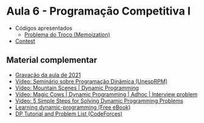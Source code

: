 # Aula 6 - Programação Competitiva I

- Códigos apresentados
    - [Problema do Troco (Memoization)](./Códigos/troco_pd.cpp)
- [Contest](https://vjudge.net/contest/497731)


<h2>Material complementar</h2>

- [Gravação da aula de 2021](https://youtu.be/pL7I1ce1FUk)
- [Vídeo: Seminário sobre Programação Dinâmica (UnespRPM)](https://youtu.be/xYDOE8hG7Uk)
- [Vídeo: Mountain Scenes | Dynamic Programming](https://www.youtube.com/watch?v=pPgBZqY_Xh0)
- [Vídeo: Magic Cows | Dynamic Programming | Adhoc | Interview problem](https://www.youtube.com/watch?v=_tur2nPkIKo)
- [Vídeo: 5 Simple Steps for Solving Dynamic Programming Problems](https://www.youtube.com/watch?v=aPQY__2H3tE)
- [Learning dynamic-programming (Free eBook)](https://riptutorial.com/Download/dynamic-programming.pdf)
- [DP Tutorial and Problem List (CodeForces)](https://codeforces.com/blog/entry/67679)